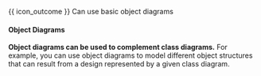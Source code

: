 <span id="prereqs"></span>

<span id="outcomes">{{ icon_outcome }} Can use basic object diagrams</span>

<div id="title">

#### Object Diagrams

</div>

<div id="body">

<panel type="seamless" src="../../../../book/uml/objectDiagrams/introduction/unit-inElsewhere-asFlat.md#main" boilerplate header="{{ icon_prereq }} UML → Object Diagrams → Introduction" alt="{{ icon_prereq }} Object Diagrams"/>

**Object diagrams can be used to complement class diagrams.** For example, you can use object diagrams to model different object structures that can result from a design represented by a given class diagram.

<panel type="seamless" src="../../../../book/uml/objectDiagrams/objects/unit-inElsewhere-asFlat.md#main" boilerplate header="{{ icon_prereq }} UML → Object Diagrams → Objects" alt="{{ icon_prereq }} OD/Objects"/>
<panel type="seamless" src="../../../../book/uml/objectDiagrams/associations/unit-inElsewhere-asFlat.md#main" boilerplate header="{{ icon_prereq }} UML → Object Diagrams → Associations" alt="{{ icon_prereq }} OD/Associations"/>

</div>

<div id="extras">
</div>